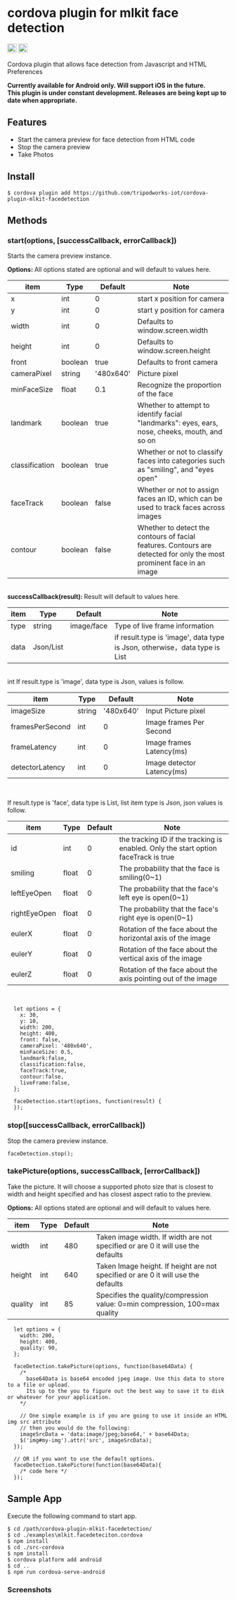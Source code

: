 # cordova plugin for mlkit face detection
<a href="https://badge.fury.io/js/cordova-plugin-camera-preview" target="_blank"><img height="21" style='border:0px;height:21px;' border='0' src="https://badge.fury.io/js/cordova-plugin-camera-preview.svg" alt="NPM Version"></a>
<a href='https://www.npmjs.org/package/cordova-plugin-camera-preview' target='_blank'><img height='21' style='border:0px;height:21px;' src='https://img.shields.io/npm/dt/cordova-plugin-camera-preview.svg?label=NPM+Downloads' border='0' alt='NPM Downloads' /></a>

Cordova plugin that allows face detection from Javascript and HTML
Preferences

**Currently available for Android only. Will support iOS in the future.<br> This plugin is under constant development. Releases are being kept up to date when appropriate.**

## Features

<ul>
  <li>Start the camera preview for face detection from HTML code</li>
  <li>Stop the camera preview</li>
  <li>Take Photos</li>
</ul>

## Install

```
$ cordova plugin add https://github.com/tripodworks-iot/cordova-plugin-mlkit-facedetection
```

## Methods

### start(options, [successCallback, errorCallback])
Starts the camera preview instance.

<strong>Options: </strong>
All options stated are optional and will default to values here.

| item | Type | Default | Note |
| --- | --- | --- | --- |
| x | int | 0 | start x position for camera  |
| y | int | 0 | start y position for camera |
| width | int | 0 | Defaults to window.screen.width |
| height | int | 0 | Defaults to window.screen.height |
| front | boolean | true | Defaults to front camera |
| cameraPixel | string | '480x640' | Picture pixel |
| minFaceSize | float | 0.1 | Recognize the proportion of the face |
| landmark | boolean | true | Whether to attempt to identify facial "landmarks": eyes, ears, nose, cheeks, mouth, and so on |
| classification | boolean | true | Whether or not to classify faces into categories such as "smiling", and "eyes open" |
| faceTrack | boolean | false | Whether or not to assign faces an ID, which can be used to track faces across images |
| contour | boolean | false | Whether to detect the contours of facial features. Contours are detected for only the most prominent face in an image |

<br>
<strong>successCallback(result): </strong>Result will default to values here.

| item | Type | Default | Note |
| --- | --- | --- | --- |
| type | string | image/face | Type of live frame information |
| data | Json/List  |  | if result.type is 'image', data type is Json, otherwise，data type is List |

<br>
int
If result.type is 'image', data type is Json, values is follow.

| item | Type | Default | Note |
| --- | --- | --- | --- |
| imageSize | string | '480x640' | Input Picture pixel  |
| framesPerSecond | int | 0 | Image frames Per Second  |
| frameLatency | int | 0 | Image frames Latency(ms)  |
| detectorLatency | int | 0 | Image detector Latency(ms)  |

<br>

If result.type is 'face', data type is List, list item type is Json, json values is follow.

| item | Type | Default | Note |
| --- | --- | --- | --- |
| id | int | 0 | the tracking ID if the tracking is enabled.  Only the start option faceTrack is true  |
| smiling | float | 0 | The probability that the face is smiling(0~1)  |
| leftEyeOpen | float | 0 | The probability that the face's left eye is open(0~1)  |
| rightEyeOpen | float | 0 | The probability that the face's right eye is open(0~1)  |
| eulerX | float | 0 | Rotation of the face about the horizontal axis of the image  |
| eulerY | float | 0 | Rotation of the face about the vertical axis of the image  |
| eulerZ | float | 0 | Rotation of the face about the axis pointing out of the image  |

<br>

```
  let options = {
    x: 30,
    y: 10,
    width: 200,
    height: 400,
    front: false,
    cameraPixel: '480x640',
    minFaceSize: 0.5,
    landmark:false,
    classification:false,
    faceTrack:true,
    contour:false,
    liveFrame:false,
  };

  faceDetection.start(options, function(result) {
  });
```

### stop([successCallback, errorCallback])
Stop the camera preview instance.

```
faceDetection.stop();
```

### takePicture(options, successCallback, [errorCallback])
Take the picture. It will choose a supported photo size that is closest to width and height specified and has closest aspect ratio to the preview.

<strong>Options:</strong>
All options stated are optional and will default to values here.

| item | Type | Default | Note |
| --- | --- | --- | --- |
| width | int | 480 | Taken image width. If width are not specified or are 0 it will use the defaults |
| height | int | 640 | Taken Image height. If height are not specified or are 0 it will use the defaults |
| quality | int | 85 | Specifies the quality/compression value: 0=min compression, 100=max quality

```
  let options = {
    width: 200,
    height: 400,
    quality: 90,
  };

  faceDetection.takePicture(options, function(base64Data) {
    /*
      base64Data is base64 encoded jpeg image. Use this data to store to a file or upload.
      Its up to the you to figure out the best way to save it to disk or whatever for your application.
    */

    // One simple example is if you are going to use it inside an HTML img src attribute
    // then you would do the following:
    imageSrcData = 'data:image/jpeg;base64,' + base64Data;
    $('img#my-img').attr('src', imageSrcData);
  });

  // OR if you want to use the default options.
  faceDetection.takePicture(function(base64Data){
    /* code here */
  });
```

## Sample App
Execute the following command to start app.

```
$ cd /path/cordova-plugin-mlkit-facedetection/
$ cd ./examples\mlkit.facedeteciton.cordova
$ npm install
$ cd ./src-cordova
$ npm install
$ cordova platform add android
$ cd ..
$ npm run cordova-serve-android
```

### Screenshots

